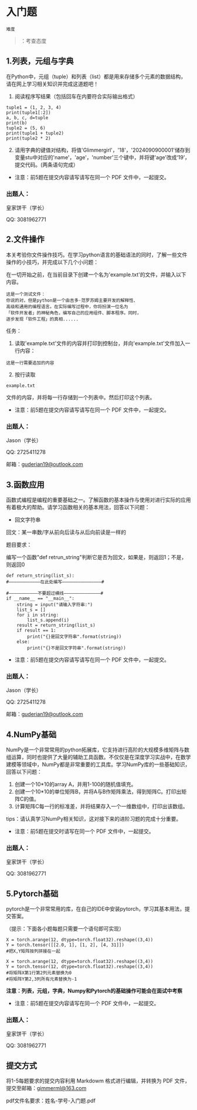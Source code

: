 # 入门题

```Plain Text
难度
```

> ：考查态度

## 1.列表，元组与字典

在Python中，元组（tuple）和列表（list）都是用来存储多个元素的数据结构，请在网上学习相关知识并完成这道题吧！

1. 阅读程序写结果（包括回车在内要符合实际输出格式）

```Plain Text
tuple1 = (1, 2, 3, 4) 
print(tuple1[:2])   
a, b, c, d=tuple
print(b)
tuple2 = (5, 6)
print(tuple1 + tuple2)
print(tuple2 * 2)  
```

2. 请用字典的键值对结构，将值'Glimmergirl'，'18'，'2024090900001'储存到变量stu中对应的'name'，'age'，'number'三个键中，并将键'age'改成‘19’，提交代码。(两条语句完成）

* 注意：前5题在提交内容请写请写在同一个 PDF 文件中，一起提交。

### 出题人：

皇家饼干（学长）

QQ: 3081962771

## 2.文件操作

本关考验你文件操作技巧。在学习python语言的基础语法的同时，了解一些文件操作的小技巧，并完成以下几个小问题：

在一切开始之前，在当前目录下创建一个名为'example.txt'的文件，并输入以下内容。

```Plain Text
这是一个测试文件：
你说的对，但是python是一个由吉多·范罗苏姆主要开发的解释性、
高级和通用的编程语言。在实际编写过程中，你将扮演一位名为
「软件开发者」的神秘角色，编写自己的应用组件、脚本程序。同时，
逐步发现「软件工程」的真相......
```

任务：

1. 读取'example.txt'文件的内容并打印到控制台，并向'example.txt'文件加入一行内容：

```Plain Text
这是一行需要追加的内容
```

2. 按行读取

```Plain Text
example.txt
```

文件的内容，并将每一行存储到一个列表中。然后打印这个列表。

* 注意：前5题在提交内容请写请写在同一个 PDF 文件中，一起提交。

### 出题人：

Jason（学长）

QQ: 2725411278

邮箱：[guderian19@outlook.com](mailto:guderian19@outlook.com)

## 3.函数应用

函数式编程是编程的重要基础之一。了解函数的基本操作与使用对进行实际的应用有着极大的帮助。请学习函数相关的基本用法，回答以下问题：

* 回文字符串

回文：某一串数/字从前向后读与从后向前读是一样的

题目要求：

编写一个函数"def retrun\_string"判断它是否为回文，如果是，则返回1；不是，则返回0

```Plain Text
def return_string(list_s):
#————————————在此处编写———————————————#
​
#———————————不要超过横线——————————————#   
if __name__ == "__main__":
    string = input("请输入字符串:")
    list_s = []
    for i in string:
        list_s.append(i)
    result = return_string(list_s)
    if result == 1:
        print("{}是回文字符串".format(string))
    else:
        print("{}不是回文字符串".format(string))
```

* 注意：前5题在提交内容请写请写在同一个 PDF 文件中，一起提交。

### 出题人：

Jason（学长）

QQ: 2725411278

邮箱：[guderian19@outlook.com](mailto:guderian19@outlook.com)

## 4.NumPy基础

NumPy是一个非常常用的python拓展库，它支持进行高阶的大规模多维矩阵与数组运算，同时也提供了大量的辅助工具函数。不仅仅是在深度学习实战中，在数学建模等领域中，NumPy都是非常重要的工具库。学习NumPy库的一些基础知识，回答以下问题：

1. 创建一个10\*10的array A，并用1-100的随机值填充。
2. 创建一个10\*10的单位矩阵B，并将A与B作矩阵乘法，得到矩阵C。打印出矩阵C的值。
3. 计算矩阵C每一行的标准差，并将结果存入一个一维数组中，打印出该数组。

tips：请认真学习NumPy相关知识，这对接下来的进阶习题的完成十分重要。

* 注意：前5题在提交时请写在同一个 PDF 文件中，一起提交。

### 出题人：

皇家饼干（学长）

QQ: 3081962771

## 5.Pytorch基础

pytorch是一个非常常用的库，在自己的IDE中安装pytorch，学习其基本用法，提交答案。

（提示：下面各小题每题只需要一个语句即可实现）

```Plain Text
X = torch.arange(12, dtype=torch.float32).reshape((3,4))
Y = torch.tensor([[2.0, 1], [1, 2], [4, 31]])
#把X,Y矩阵按列拼接在一起
```

```Plain Text
X = torch.arange(12, dtype=torch.float32).reshape((3,4))
Y = torch.tensor(12, dtype=torch.float32).reshape((3,4))
#将矩阵X第1行第2列元素替换为0
#将矩阵Y第2,3列所有元素替换为-1
```

**注意：列表，元组，字典，Numpy和Pytorch的基础操作可能会在面试中考察**

* 注意：前5题在提交内容请写在同一个 PDF 文件中，一起提交。

### 出题人：

皇家饼干（学长）

QQ: 3081962771

## 提交方式

将1-5每题要求的提交内容利用 Markdowm 格式进行编辑，并转换为 PDF 文件，提交至邮箱：[gimmerml@163.com](mailto:gimmerml@163.com)

pdf文件名要求：姓名-学号-入门题.pdf